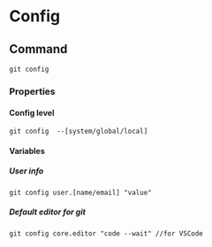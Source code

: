 # Config

## Command

```
git config

```

### Properties

#### Config level

```
git config  --[system/global/local]
```

#### Variables

##### User info

```
git config user.[name/email] "value"
```

##### Default editor for git

```
git config core.editor "code --wait" //for VSCode
```
